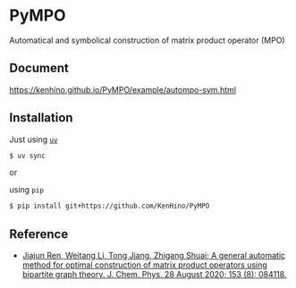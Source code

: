 # PyMPO
Automatical and symbolical construction of matrix product operator (MPO)

## Document
https://kenhino.github.io/PyMPO/example/autompo-sym.html

## Installation

Just using [`uv`](https://docs.astral.sh/uv/)
```bash
$ uv sync
```

or

using `pip`
```bash
$ pip install git+https://github.com/KenHino/PyMPO
```


## Reference
- [Jiajun Ren, Weitang Li, Tong Jiang, Zhigang Shuai; A general automatic method for optimal construction of matrix product operators using bipartite graph theory. J. Chem. Phys. 28 August 2020; 153 (8): 084118.](https://doi.org/10.1063/5.0018149)
